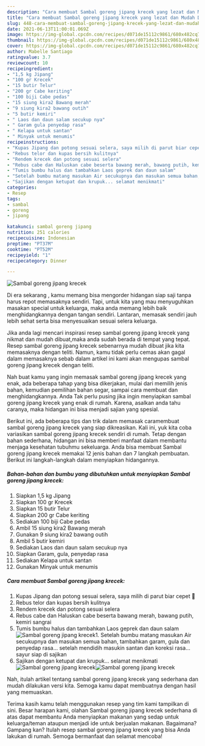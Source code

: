 ```yaml
---
description: "Cara membuat Sambal goreng jipang krecek yang lezat dan Mudah Dibuat"
title: "Cara membuat Sambal goreng jipang krecek yang lezat dan Mudah Dibuat"
slug: 448-cara-membuat-sambal-goreng-jipang-krecek-yang-lezat-dan-mudah-dibuat
date: 2021-06-13T11:00:01.069Z
image: https://img-global.cpcdn.com/recipes/d071de15112c9861/680x482cq70/sambal-goreng-jipang-krecek-foto-resep-utama.jpg
thumbnail: https://img-global.cpcdn.com/recipes/d071de15112c9861/680x482cq70/sambal-goreng-jipang-krecek-foto-resep-utama.jpg
cover: https://img-global.cpcdn.com/recipes/d071de15112c9861/680x482cq70/sambal-goreng-jipang-krecek-foto-resep-utama.jpg
author: Mabelle Santiago
ratingvalue: 3.7
reviewcount: 10
recipeingredient:
- "1,5 kg Jipang"
- "100 gr Krecek"
- "15 butir Telur"
- "200 gr Cabe keriting"
- "100 biji Cabe pedas"
- "15 siung kira2 Bawang merah"
- "9 siung kira2 bawang outih"
- "5 butir kemiri"
- " Laos dan daun salam secukup nya"
- " Garam gula penyedap rasa"
- " Kelapa untuk santan"
- " Minyak untuk menumis"
recipeinstructions:
- "Kupas Jipang dan potong sesuai selera, saya milih di parut biar cepet 🤣"
- "Rebus telor dan kupas bersih kulitnya"
- "Rendem krecek dan potong sesuai selera"
- "Rebus cabe dan Haluskan cabe beserta bawang merah, bawang putih, kemiri sangrai"
- "Tumis bumbu halus dan tambahkan Laos geprek dan daun salam"
- "Setelah bumbu matang masukan Air secukupnya dan masukan semua bahan, tambahkan garam, gula dan penyedap rasa... setelah mendidih masukin santan dan koreksi rasa... sayur siap di sajikan"
- "Sajikan dengan ketupat dan krupuk... selamat menikmati"
categories:
- Resep
tags:
- sambal
- goreng
- jipang

katakunci: sambal goreng jipang 
nutrition: 251 calories
recipecuisine: Indonesian
preptime: "PT37M"
cooktime: "PT52M"
recipeyield: "1"
recipecategory: Dinner

---
```



![Sambal goreng jipang krecek](https://img-global.cpcdn.com/recipes/d071de15112c9861/680x482cq70/sambal-goreng-jipang-krecek-foto-resep-utama.jpg)

Di era  sekarang , kamu memang bisa mengorder hidangan siap saji tanpa harus repot memasaknya sendiri. Tapi, untuk kita yang mau menyuguhkan masakan special untuk keluarga, maka anda memang lebih baik menghidangkannya dengan tangan sendiri. Lantaran, memasak sendiri jauh lebih sehat serta bisa menyesuaikan sesuai selera keluarga.

Jika anda lagi mencari inspirasi resep sambal goreng jipang krecek yang nikmat dan mudah dibuat,maka anda sudah berada di tempat yang tepat. Resep sambal goreng jipang krecek  sebenarnya mudah dibuat jika kita memasaknya dengan teliti. Namun, kamu tidak perlu cemas akan gagal dalam memasaknya 
sebab dalam artikel ini kami akan mengupas sambal goreng jipang krecek dengan teliti.  



Nah buat kamu yang ingin memasak sambal goreng jipang krecek yang enak, ada beberapa tahap yang bisa dikerjakan, mulai dari memilih jenis bahan, kemudian pemilihan bahan segar, sampai cara membuat dan menghidangkannya. Anda Tak perlu pusing jika ingin menyiapkan sambal goreng jipang krecek yang enak di rumah. Karena, asalkan anda  tahu caranya, maka hidangan ini bisa menjadi sajian yang spesial.

Berikut ini, ada beberapa tips dan trik dalam memasak caramembuat sambal goreng jipang krecek yang siap dikreasikan. Kali ini, yuk kita coba variasikan sambal goreng jipang krecek sendiri di rumah. Tetap dengan bahan sederhana, hidangan ini bisa memberi manfaat dalam membantu menjaga kesehatan tubuhmu sekeluarga. Anda bisa membuat Sambal goreng jipang krecek memakai 12 jenis bahan dan 7 langkah pembuatan. Berikut ini langkah-langkah dalam menyiapkan hidangannya.

<!--inarticleads1-->

##### Bahan-bahan dan bumbu yang dibutuhkan untuk menyiapkan Sambal goreng jipang krecek:

1. Siapkan 1,5 kg Jipang
1. Siapkan 100 gr Krecek
1. Siapkan 15 butir Telur
1. Siapkan 200 gr Cabe keriting
1. Sediakan 100 biji Cabe pedas
1. Ambil 15 siung kira2 Bawang merah
1. Gunakan 9 siung kira2 bawang outih
1. Ambil 5 butir kemiri
1. Sediakan  Laos dan daun salam secukup nya
1. Siapkan  Garam, gula, penyedap rasa
1. Sediakan  Kelapa untuk santan
1. Gunakan  Minyak untuk menumis




<!--inarticleads2-->

##### Cara membuat Sambal goreng jipang krecek:

1. Kupas Jipang dan potong sesuai selera, saya milih di parut biar cepet 🤣
1. Rebus telor dan kupas bersih kulitnya
1. Rendem krecek dan potong sesuai selera
1. Rebus cabe dan Haluskan cabe beserta bawang merah, bawang putih, kemiri sangrai
1. Tumis bumbu halus dan tambahkan Laos geprek dan daun salam
<img src="//assets-global.cpcdn.com/assets/icons/button_play-2c75c40dde080a61004c1f40b05d8f140eaff45d7e9e6481dc71c63d2e7c4909.png" alt="Sambal goreng jipang krecek">1. Setelah bumbu matang masukan Air secukupnya dan masukan semua bahan, tambahkan garam, gula dan penyedap rasa... setelah mendidih masukin santan dan koreksi rasa... sayur siap di sajikan
1. Sajikan dengan ketupat dan krupuk... selamat menikmati
<img src="//assets-global.cpcdn.com/assets/icons/button_play-2c75c40dde080a61004c1f40b05d8f140eaff45d7e9e6481dc71c63d2e7c4909.png" alt="Sambal goreng jipang krecek"><img src="//assets-global.cpcdn.com/assets/icons/button_play-2c75c40dde080a61004c1f40b05d8f140eaff45d7e9e6481dc71c63d2e7c4909.png" alt="Sambal goreng jipang krecek">



Nah, itulah artikel tentang  sambal goreng jipang krecek  yang sederhana dan mudah dilakukan versi kita. Semoga kamu dapat membuatnya dengan hasil yang memuaskan. 

Terima kasih kamu telah menggunakan resep yang tim kami tampilkan di sini. Besar harapan kami, olahan  Sambal goreng jipang krecek sederhana di atas dapat membantu Anda menyiapkan makanan yang sedap untuk keluarga/teman ataupun menjadi ide untuk berjualan makanan. Bagaimana? Gampang kan? Itulah resep sambal goreng jipang krecek yang bisa Anda lakukan di rumah. Semoga bermanfaat dan selamat mencoba!

